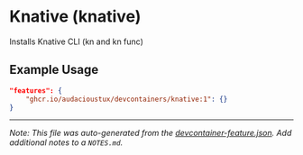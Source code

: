 
# Knative (knative)

Installs Knative CLI (kn and kn func)

## Example Usage

```json
"features": {
    "ghcr.io/audacioustux/devcontainers/knative:1": {}
}
```





---

_Note: This file was auto-generated from the [devcontainer-feature.json](https://github.com/audacioustux/devcontainers/blob/main/src/knative/devcontainer-feature.json).  Add additional notes to a `NOTES.md`._
